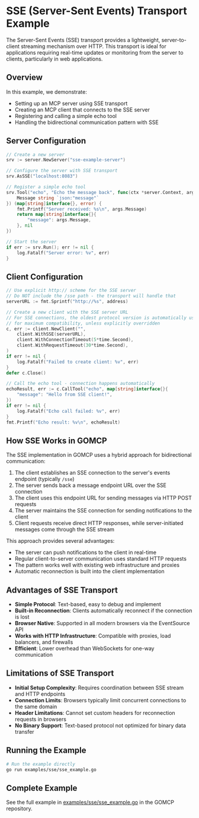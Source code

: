 # SSE (Server-Sent Events) Transport Example

The Server-Sent Events (SSE) transport provides a lightweight, server-to-client streaming mechanism over HTTP. This transport is ideal for applications requiring real-time updates or monitoring from the server to clients, particularly in web applications.

## Overview

In this example, we demonstrate:

- Setting up an MCP server using SSE transport
- Creating an MCP client that connects to the SSE server
- Registering and calling a simple echo tool
- Handling the bidirectional communication pattern with SSE

## Server Configuration

```go
// Create a new server
srv := server.NewServer("sse-example-server")

// Configure the server with SSE transport
srv.AsSSE("localhost:8083")

// Register a simple echo tool
srv.Tool("echo", "Echo the message back", func(ctx *server.Context, args struct {
    Message string `json:"message"`
}) (map[string]interface{}, error) {
    fmt.Printf("Server received: %s\n", args.Message)
    return map[string]interface{}{
        "message": args.Message,
    }, nil
})

// Start the server
if err := srv.Run(); err != nil {
    log.Fatalf("Server error: %v", err)
}
```

## Client Configuration

```go
// Use explicit http:// scheme for the SSE server
// Do NOT include the /sse path - the transport will handle that
serverURL := fmt.Sprintf("http://%s", address)

// Create a new client with the SSE server URL
// For SSE connections, the oldest protocol version is automatically used
// for maximum compatibility, unless explicitly overridden
c, err := client.NewClient("",
    client.WithSSE(serverURL),
    client.WithConnectionTimeout(5*time.Second),
    client.WithRequestTimeout(30*time.Second),
)
if err != nil {
    log.Fatalf("Failed to create client: %v", err)
}
defer c.Close()

// Call the echo tool - connection happens automatically
echoResult, err := c.CallTool("echo", map[string]interface{}{
    "message": "Hello from SSE client!",
})
if err != nil {
    log.Fatalf("Echo call failed: %v", err)
}
fmt.Printf("Echo result: %v\n", echoResult)
```

## How SSE Works in GOMCP

The SSE implementation in GOMCP uses a hybrid approach for bidirectional communication:

1. The client establishes an SSE connection to the server's events endpoint (typically `/sse`)
2. The server sends back a message endpoint URL over the SSE connection
3. The client uses this endpoint URL for sending messages via HTTP POST requests
4. The server maintains the SSE connection for sending notifications to the client
5. Client requests receive direct HTTP responses, while server-initiated messages come through the SSE stream

This approach provides several advantages:
- The server can push notifications to the client in real-time
- Regular client-to-server communication uses standard HTTP requests
- The pattern works well with existing web infrastructure and proxies
- Automatic reconnection is built into the client implementation

## Advantages of SSE Transport

- **Simple Protocol**: Text-based, easy to debug and implement
- **Built-in Reconnection**: Clients automatically reconnect if the connection is lost
- **Browser Native**: Supported in all modern browsers via the EventSource API
- **Works with HTTP Infrastructure**: Compatible with proxies, load balancers, and firewalls
- **Efficient**: Lower overhead than WebSockets for one-way communication

## Limitations of SSE Transport

- **Initial Setup Complexity**: Requires coordination between SSE stream and HTTP endpoints
- **Connection Limits**: Browsers typically limit concurrent connections to the same domain
- **Header Limitations**: Cannot set custom headers for reconnection requests in browsers
- **No Binary Support**: Text-based protocol not optimized for binary data transfer

## Running the Example

```bash
# Run the example directly
go run examples/sse/sse_example.go
```

## Complete Example

See the full example in [examples/sse/sse_example.go](https://github.com/localrivet/gomcp/tree/main/examples/sse/sse_example.go) in the GOMCP repository.
